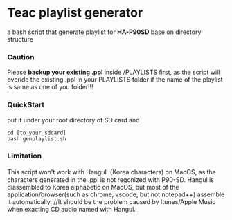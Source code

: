 # Teac playlist generator
a bash script that generate playlist for **HA-P90SD** base on directory structure

### Caution
Please **backup your existing .ppl** inside /PLAYLISTS first, as the script will overide the existing .ppl in your PLAYLISTS folder if the name of the playlist is same as one of you folder!!!

### QuickStart
put it under your root directory of SD card and
```
cd [to_your_sdcard]
bash genplaylist.sh
```
### Limitation
This script won't work with Hangul（Korea characters) on MacOS, as the characters generated in the .ppl is not regonized with P90-SD.
Hangul is diassembled to Korea alphabetic on MacOS, but most of the application/browser(such as chrome, vscode, but not notepad++) assemble it automatically.
//It should be the problem caused by Itunes/Apple Music when exacting CD audio named with Hangul.

